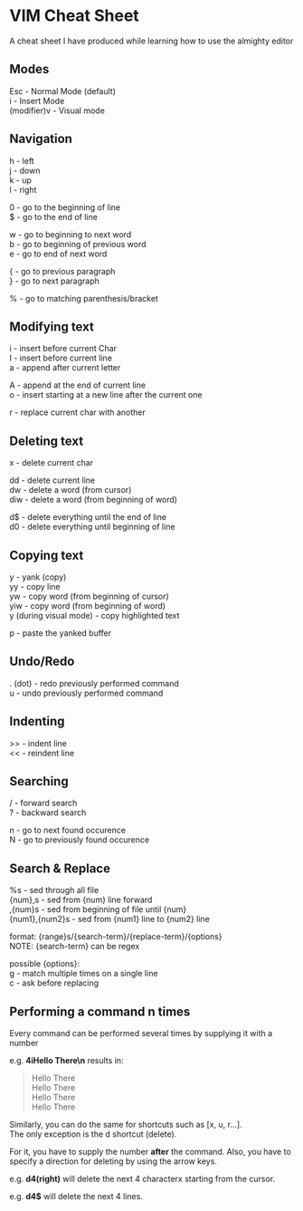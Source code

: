 # VIM Cheat Sheet  
A cheat sheet I have produced while learning how to use the almighty editor  
  
## Modes  
  
Esc - Normal Mode (default)  
i - Insert Mode  
(modifier)v - Visual mode  
  
## Navigation  
  
h - left  
j - down  
k - up  
l - right  
  
0 - go to the beginning of line  
$ - go to the end of line  
  
w - go to beginning to next word  
b - go to beginning of previous word  
e - go to end of next word  
  
{ - go to previous paragraph  
} - go to next paragraph  
  
% - go to matching parenthesis/bracket  
  
## Modifying text  
  
i - insert before current Char  
I - insert before current line  
a - append after current letter  
  
A - append at the end of current line  
o - insert starting at a new line after the current one  
  
r - replace current char with another  
  
## Deleting text  
  
x - delete current char  
  
dd - delete current line  
dw - delete a word (from cursor)  
diw - delete a word (from beginning of word)  
  
d$ - delete everything until the end of line  
d0 - delete everything until beginning of line  
  
## Copying text  
  
y - yank (copy)  
yy - copy line  
yw - copy word (from beginning of cursor)  
yiw - copy word (from beginning of word)  
y (during visual mode) - copy highlighted text  
  
p - paste the yanked buffer  
  
  
## Undo/Redo  
  
. (dot) - redo previously performed command  
u - undo previously performed command  

## Indenting

\>\> - indent line  
\<\< - reindent line  

## Searching

/ - forward search  
? - backward search  

n - go to next found occurence  
N - go to previously found occurence  

## Search & Replace

%s - sed through all file  
{num},s - sed from {num} line forward  
,{num}s - sed from beginning of file until {num}  
{num1},{num2}s - sed from {num1} line to {num2} line  

format: {range}s/{search-term}/{replace-term}/{options}  
NOTE: {search-term} can be regex  

possible {options}:  
g - match multiple times on a single line  
c - ask before replacing  

## Performing a command n times  
  
Every command can be performed several times by supplying it with a number  
  
e.g. **4iHello There\n** results in:  
> Hello There  
> Hello There  
> Hello There  
> Hello There  
  
Similarly, you can do the same for shortcuts such as [x, u, r...].  
The only exception is the d shortcut (delete).  
  
For it, you have to supply the number **after** the command. Also, you have to specify a direction for deleting by using the arrow keys.  
  
e.g. **d4(right)** will delete the next 4 characterx starting from the cursor.  
  
e.g. **d4$** will delete the next 4 lines.  

